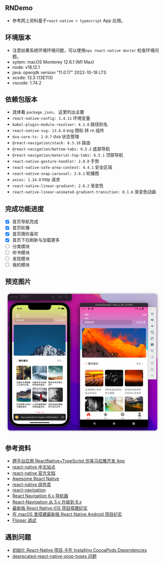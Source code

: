 ## RNDemo

- 参考网上资料基于`react-native + typescript` App 应用。

## 环境版本

- 注意如果系统环境环境问题，可以使用`npx react-native doctor` 检查环境问题。
- sytem: macOS Monterey 12.6.1 (M1 Max)
- node: v18.12.1
- java: openjdk version "11.0.17" 2022-10-18 LTS
- xcode: 13.3 (13E113)
- vscode: 1.74.2

## 依赖包版本

- 具体看 `package.json`， 这里列出主要
- `react-native-config: 1.4.11` 环境变量
- `babel-plugin-module-resolver: 4.1.0` 路径别名
- `react-native-svg: 13.6.0` svg 图标 转 rn 组件
- `dva-core-ts: 2.0.7` dva 状态管理
- `@react-navigation/stack: 6.3.10` 路由
- `@react-navigation/bottom-tabs: 6.5.2` 底部导航
- `@react-navigation/material-top-tabs: 6.5.1` 顶部导航
- `react-native-gesture-handler: 2.8.0` 手势
- `react-native-safe-area-context: 4.4.1` 安全区域
- `react-native-snap-carousel: 3.9.1` 轮播图
- `axios: 1.24.0` http 请求
- `react-native-linear-gradient: 2.6.2` 渐变色
- `react-native-linear-animated-gradient-transition: 0.1.6` 渐变色动画

## 完成功能进度

- [x] 首页导航完成
- [x] 首页轮播
- [x] 首页猜你喜欢
- [x] 首页下拉刷新与加载更多
- [ ] 分类模块
- [ ] 听书模块
- [ ] 发现模块
- [ ] 我的模块

## 预览图片

![首页](./shot/iShot_1.png)

## 参考资料

- [跨平台应用 ReactNative+TypeScript 仿喜马拉雅开发 App](https://coding.imooc.com/class/435.html)
- [react-native 中文站点](https://reactnative.cn/)
- [react-native 官方文档](https://reactnative.dev/docs/getting-started)
- [Awesome React Native](https://github.com/jondot/awesome-react-native)
- [react-native 组件库](http://js.coach/)
- [react-navigation](https://reactnavigation.org/)
- [React Navigation 6.x 导航器](https://juejin.cn/post/7009526375606386718#heading-14)
- [React-Navigation 从 5.x 升级到 6.x](https://juejin.cn/post/7174332947187630111)
- [最新版 React Native iOS 项目搭建纪实](https://juejin.cn/post/7171021947029946398)
- [在 macOS 里搭建最新版 React Native Android 项目纪实](https://juejin.cn/post/7172958709721595935)
- [Flipper 调试](https://fbflipper.com/)

## 遇到问题

- [初始化 React-Native 项目,卡在 Installing CocoaPods Dependencies](https://www.codenong.com/js412d760bcacd/)
- [deprecated-react-native-prop-types 问题](https://juejin.cn/post/7167205487354576927)
